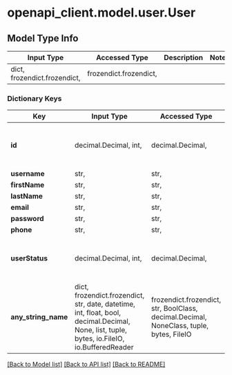 # openapi_client.model.user.User

## Model Type Info
Input Type | Accessed Type | Description | Notes
------------ | ------------- | ------------- | -------------
dict, frozendict.frozendict,  | frozendict.frozendict,  |  | 

### Dictionary Keys
Key | Input Type | Accessed Type | Description | Notes
------------ | ------------- | ------------- | ------------- | -------------
**id** | decimal.Decimal, int,  | decimal.Decimal,  |  | [optional] value must be a 64 bit integer
**username** | str,  | str,  |  | [optional] 
**firstName** | str,  | str,  |  | [optional] 
**lastName** | str,  | str,  |  | [optional] 
**email** | str,  | str,  |  | [optional] 
**password** | str,  | str,  |  | [optional] 
**phone** | str,  | str,  |  | [optional] 
**userStatus** | decimal.Decimal, int,  | decimal.Decimal,  | User Status | [optional] value must be a 32 bit integer
**any_string_name** | dict, frozendict.frozendict, str, date, datetime, int, float, bool, decimal.Decimal, None, list, tuple, bytes, io.FileIO, io.BufferedReader | frozendict.frozendict, str, BoolClass, decimal.Decimal, NoneClass, tuple, bytes, FileIO | any string name can be used but the value must be the correct type | [optional]

[[Back to Model list]](../../README.md#documentation-for-models) [[Back to API list]](../../README.md#documentation-for-api-endpoints) [[Back to README]](../../README.md)


